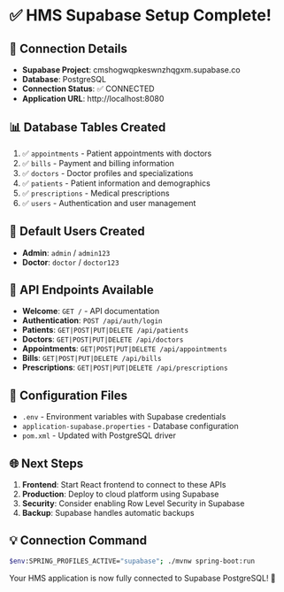 # ✅ HMS Supabase Setup Complete!

## 🎯 Connection Details
- **Supabase Project**: cmshogwqpkeswnzhqgxm.supabase.co
- **Database**: PostgreSQL
- **Connection Status**: ✅ CONNECTED
- **Application URL**: http://localhost:8080

## 📊 Database Tables Created
1. ✅ `appointments` - Patient appointments with doctors
2. ✅ `bills` - Payment and billing information  
3. ✅ `doctors` - Doctor profiles and specializations
4. ✅ `patients` - Patient information and demographics
5. ✅ `prescriptions` - Medical prescriptions
6. ✅ `users` - Authentication and user management

## 👥 Default Users Created
- **Admin**: `admin` / `admin123`
- **Doctor**: `doctor` / `doctor123`

## 🚀 API Endpoints Available
- **Welcome**: `GET /` - API documentation
- **Authentication**: `POST /api/auth/login`
- **Patients**: `GET|POST|PUT|DELETE /api/patients`
- **Doctors**: `GET|POST|PUT|DELETE /api/doctors`
- **Appointments**: `GET|POST|PUT|DELETE /api/appointments`
- **Bills**: `GET|POST|PUT|DELETE /api/bills`
- **Prescriptions**: `GET|POST|PUT|DELETE /api/prescriptions`

## 🔧 Configuration Files
- `.env` - Environment variables with Supabase credentials
- `application-supabase.properties` - Database configuration
- `pom.xml` - Updated with PostgreSQL driver

## 🌐 Next Steps
1. **Frontend**: Start React frontend to connect to these APIs
2. **Production**: Deploy to cloud platform using Supabase
3. **Security**: Consider enabling Row Level Security in Supabase
4. **Backup**: Supabase handles automatic backups

## 💡 Connection Command
```bash
$env:SPRING_PROFILES_ACTIVE="supabase"; ./mvnw spring-boot:run
```

Your HMS application is now fully connected to Supabase PostgreSQL! 🎉